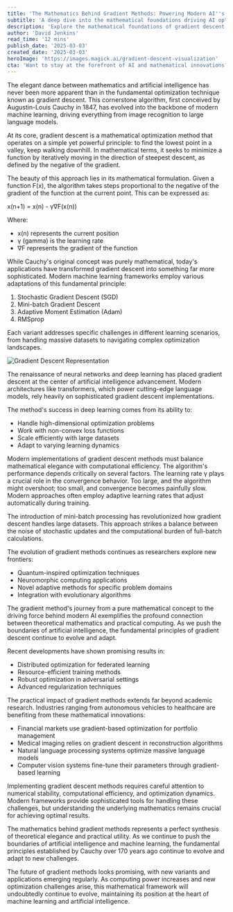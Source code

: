 ```yaml
---
title: 'The Mathematics Behind Gradient Methods: Powering Modern AI''s Learning Process'
subtitle: 'A deep dive into the mathematical foundations driving AI optimization'
description: 'Explore the mathematical foundations of gradient descent, from its 19th-century origins to its crucial role in modern AI. Learn how this elegant algorithm powers everything from image recognition to large language models, and discover its evolving applications in cutting-edge technology.'
author: 'David Jenkins'
read_time: '12 mins'
publish_date: '2025-03-03'
created_date: '2025-03-03'
heroImage: 'https://images.magick.ai/gradient-descent-visualization'
cta: 'Want to stay at the forefront of AI and mathematical innovations? Follow us on LinkedIn for regular insights into the technologies shaping our future.'
---
```


The elegant dance between mathematics and artificial intelligence has never been more apparent than in the fundamental optimization technique known as gradient descent. This cornerstone algorithm, first conceived by Augustin-Louis Cauchy in 1847, has evolved into the backbone of modern machine learning, driving everything from image recognition to large language models.

At its core, gradient descent is a mathematical optimization method that operates on a simple yet powerful principle: to find the lowest point in a valley, keep walking downhill. In mathematical terms, it seeks to minimize a function by iteratively moving in the direction of steepest descent, as defined by the negative of the gradient.

The beauty of this approach lies in its mathematical formulation. Given a function F(x), the algorithm takes steps proportional to the negative of the gradient of the function at the current point. This can be expressed as:

x(n+1) = x(n) - γ∇F(x(n))

Where:
- x(n) represents the current position
- γ (gamma) is the learning rate
- ∇F represents the gradient of the function

While Cauchy's original concept was purely mathematical, today's applications have transformed gradient descent into something far more sophisticated. Modern machine learning frameworks employ various adaptations of this fundamental principle:

1. Stochastic Gradient Descent (SGD)
2. Mini-batch Gradient Descent
3. Adaptive Moment Estimation (Adam)
4. RMSprop

Each variant addresses specific challenges in different learning scenarios, from handling massive datasets to navigating complex optimization landscapes.

![Gradient Descent Representation](https://images.magick.ai/gradient-descent-visualization)

The renaissance of neural networks and deep learning has placed gradient descent at the center of artificial intelligence advancement. Modern architectures like transformers, which power cutting-edge language models, rely heavily on sophisticated gradient descent implementations.

The method's success in deep learning comes from its ability to:
- Handle high-dimensional optimization problems
- Work with non-convex loss functions
- Scale efficiently with large datasets
- Adapt to varying learning dynamics

Modern implementations of gradient descent methods must balance mathematical elegance with computational efficiency. The algorithm's performance depends critically on several factors. The learning rate γ plays a crucial role in the convergence behavior. Too large, and the algorithm might overshoot; too small, and convergence becomes painfully slow. Modern approaches often employ adaptive learning rates that adjust automatically during training.

The introduction of mini-batch processing has revolutionized how gradient descent handles large datasets. This approach strikes a balance between the noise of stochastic updates and the computational burden of full-batch calculations.

The evolution of gradient methods continues as researchers explore new frontiers:
- Quantum-inspired optimization techniques
- Neuromorphic computing applications
- Novel adaptive methods for specific problem domains
- Integration with evolutionary algorithms

The gradient method's journey from a pure mathematical concept to the driving force behind modern AI exemplifies the profound connection between theoretical mathematics and practical computing. As we push the boundaries of artificial intelligence, the fundamental principles of gradient descent continue to evolve and adapt.

Recent developments have shown promising results in:
- Distributed optimization for federated learning
- Resource-efficient training methods
- Robust optimization in adversarial settings
- Advanced regularization techniques

The practical impact of gradient methods extends far beyond academic research. Industries ranging from autonomous vehicles to healthcare are benefiting from these mathematical innovations:
- Financial markets use gradient-based optimization for portfolio management
- Medical imaging relies on gradient descent in reconstruction algorithms
- Natural language processing systems optimize massive language models
- Computer vision systems fine-tune their parameters through gradient-based learning

Implementing gradient descent methods requires careful attention to numerical stability, computational efficiency, and optimization dynamics. Modern frameworks provide sophisticated tools for handling these challenges, but understanding the underlying mathematics remains crucial for achieving optimal results.

The mathematics behind gradient methods represents a perfect synthesis of theoretical elegance and practical utility. As we continue to push the boundaries of artificial intelligence and machine learning, the fundamental principles established by Cauchy over 170 years ago continue to evolve and adapt to new challenges.

The future of gradient methods looks promising, with new variants and applications emerging regularly. As computing power increases and new optimization challenges arise, this mathematical framework will undoubtedly continue to evolve, maintaining its position at the heart of machine learning and artificial intelligence.